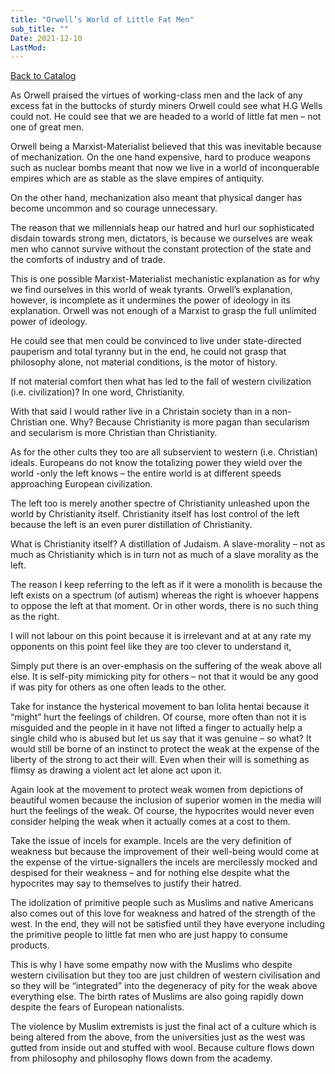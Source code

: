 ```yaml
---
title: "Orwell’s World of Little Fat Men"
sub_title: ""
Date: 2021-12-10
LastMod:
---
```


[Back to Catalog](https://otaking.xyz/index.html)

As Orwell praised the virtues of working-class men and the lack of any excess fat in the buttocks of sturdy miners Orwell could see what H.G Wells could not. He could see that we are headed to a world of little fat men – not one of great men.

Orwell being a Marxist-Materialist believed that this was inevitable because of mechanization. On the one hand expensive, hard to produce weapons such as nuclear bombs meant that now we live in a world of inconquerable empires which are as stable as the slave empires of antiquity.

On the other hand, mechanization also meant that physical danger has become uncommon and so courage unnecessary.

The reason that we millennials heap our hatred and hurl our sophisticated disdain towards strong men, dictators, is because we ourselves are weak men who cannot survive without the constant protection of the state and the comforts of industry and of trade.

This is one possible Marxist-Materialist mechanistic explanation as for why we find ourselves in this world of weak tyrants. Orwell’s explanation, however, is incomplete as it undermines the power of ideology in its explanation. Orwell was not enough of a Marxist to grasp the full unlimited power of ideology.

He could see that men could be convinced to live under state-directed pauperism and total tyranny but in the end, he could not grasp that philosophy alone, not material conditions, is the motor of history.

If not material comfort then what has led to the fall of western civilization (i.e. civilization)? In one word, Christianity.

With that said I would rather live in a Christain society than in a non-Christian one. Why? Because Christianity is more pagan than secularism and secularism is more Christian than Christianity.

As for the other cults they too are all subservient to western (i.e. Christian) ideals. Europeans do not know the totalizing power they wield over the world -only the left knows – the entire world is at different speeds approaching European civilization.

The left too is merely another spectre of Christianity unleashed upon the world by Christianity itself. Christianity itself has lost control of the left because the left is an even purer distillation of Christianity.

What is Christianity itself? A distillation of Judaism. A slave-morality – not as much as Christianity which is in turn not as much of a slave morality as the left.

The reason I keep referring to the left as if it were a monolith is because the left exists on a spectrum (of autism) whereas the right is whoever happens to oppose the left at that moment. Or in other words, there is no such thing as the right.

I will not labour on this point because it is irrelevant and at at any rate my opponents on this point feel like they are too clever to understand it,

Simply put there is an over-emphasis on the suffering of the weak above all else. It is self-pity mimicking pity for others – not that it would be any good if was pity for others as one often leads to the other.

Take for instance the hysterical movement to ban lolita hentai because it “might” hurt the feelings of children. Of course, more often than not it is misguided and the people in it have not lifted a finger to actually help a single child who is abused but let us say that it was genuine – so what? It would still be borne of an instinct to protect the weak at the expense of the liberty of the strong to act their will. Even when their will is something as flimsy as drawing a violent act let alone act upon it.

Again look at the movement to protect weak women from depictions of beautiful women because the inclusion of superior women in the media will hurt the feelings of the weak. Of course, the hypocrites would never even consider helping the weak when it actually comes at a cost to them.

Take the issue of incels for example. Incels are the very definition of weakness but because the improvement of their well-being would come at the expense of the virtue-signallers the incels are mercilessly mocked and despised for their weakness – and for nothing else despite what the hypocrites may say to themselves to justify their hatred.

The idolization of primitive people such as Muslims and native Americans also comes out of this love for weakness and hatred of the strength of the west. In the end, they will not be satisfied until they have everyone including the primitive people to little fat men who are just happy to consume products.

This is why I have some empathy now with the Muslims who despite western civilisation but they too are just children of western civilisation and so they will be “integrated” into the degeneracy of pity for the weak above everything else. The birth rates of Muslims are also going rapidly down despite the fears of European nationalists.

The violence by Muslim extremists is just the final act of a culture which is being altered from the above, from the universities just as the west was gutted from inside out and stuffed with wool. Because culture flows down from philosophy and philosophy flows down from the academy.

